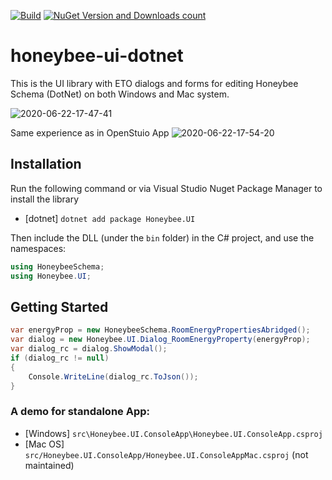 [![Build](https://github.com/ladybug-tools/honeybee-ui-dotnet/workflows/CD/badge.svg)](https://github.com/ladybug-tools/honeybee-ui-dotnet/actions) [![NuGet Version and Downloads count](https://buildstats.info/nuget/Honeybee.UI?dWidth=50)](https://www.nuget.org/packages/Honeybee.UI)

# honeybee-ui-dotnet

This is the UI library with ETO dialogs and forms for editing Honeybee Schema (DotNet) on both Windows and Mac system.

![2020-06-22-17-47-41](https://user-images.githubusercontent.com/9031066/85338696-c6c0f680-b4b0-11ea-82ac-0c1108f10966.gif)

Same experience as in OpenStuio App
![2020-06-22-17-54-20](https://user-images.githubusercontent.com/9031066/85339163-929a0580-b4b1-11ea-8842-874be866f688.gif)

## Installation

Run the following command or via Visual Studio Nuget Package Manager to install the library

- [dotnet] `dotnet add package Honeybee.UI`

Then include the DLL (under the `bin` folder) in the C# project, and use the namespaces:

```csharp
using HoneybeeSchema;
using Honeybee.UI;
```

## Getting Started

```csharp
var energyProp = new HoneybeeSchema.RoomEnergyPropertiesAbridged();
var dialog = new Honeybee.UI.Dialog_RoomEnergyProperty(energyProp);
var dialog_rc = dialog.ShowModal();
if (dialog_rc != null)
{
    Console.WriteLine(dialog_rc.ToJson());
}
```

### A demo for standalone App:

- [Windows] `src\Honeybee.UI.ConsoleApp\Honeybee.UI.ConsoleApp.csproj`
- [Mac OS] `src/Honeybee.UI.ConsoleApp/Honeybee.UI.ConsoleAppMac.csproj` (not maintained)

